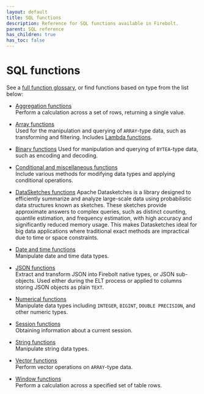 ```yaml
---
layout: default
title: SQL functions
description: Reference for SQL functions available in Firebolt.
parent: SQL reference
has_children: true
has_toc: false
---
```


# SQL functions

See a [full function glossary](./functions-glossary.md), or find functions based on type from the list below: 

* [Aggregation functions](./aggregation/index.md)  
  Perform a calculation across a set of rows, returning a single value. 

* [Array functions](./array/index.md)  
  Used for the manipulation and querying of `ARRAY`-type data, such as transforming and filtering. Includes [Lambda functions](./Lambda/index.md). 

* [Binary functions](./bytea/index.md)
  Used for manipulation and querying of `BYTEA`-type data, such as encoding and decoding. 

* [Conditional and miscellaneous functions](./conditional-and-miscellaneous/index.md)  
  Include various methods for modifying data types and applying conditional operations.  

* [DataSketches functions](./datasketches/index.md)
  Apache Datasketches is a library designed to efficiently summarize and analyze large-scale data using probabilistic data structures known as sketches. These sketches provide approximate answers to complex queries, such as distinct counting, quantile estimation, and frequency estimation, with high accuracy and significantly reduced memory usage. This makes Datasketches ideal for big data applications where traditional exact methods are impractical due to time or space constraints.

* [Date and time functions](./date-and-time/index.md)  
  Manipulate date and time data types.

* [JSON functions](./JSON/index.md)  
  Extract and transform JSON into Firebolt native types, or JSON sub-objects. Used either during the ELT process or applied to columns storing JSON objects as plain `TEXT`.

* [Numerical functions](./numeric/index.md)  
  Manipulate data types including `INTEGER`, `BIGINT`, `DOUBLE PRECISION`, and other numeric types.

* [Session functions](./session/index.md)  
  Obtaining information about a current session.

* [String functions](./string/index.md)  
  Manipulate string data types.

* [Vector functions](./vector/index.md)  
   Perform vector operations on `ARRAY`-type data. 

* [Window functions](./window/index.md)  
  Perform a calculation across a specified set of table rows.
